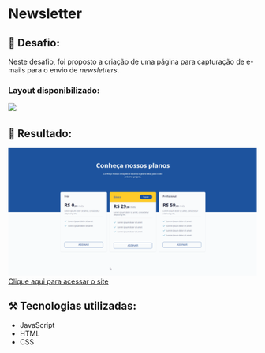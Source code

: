 # Newsletter

## 🎯 Desafio:

Neste desafio, foi proposto a criação de uma página para capturação de e-mails para o envio de *newsletters*.
<br>
### Layout disponibilizado:
<img src="./images/figma.png">
<br>

## 🚀 Resultado: 
<img src="./images/resultado.gif">
<a href="https://newsletter-five.vercel.app">Clique aqui para acessar o site</a> 


## ⚒️ Tecnologias utilizadas:
* JavaScript
* HTML
* CSS
